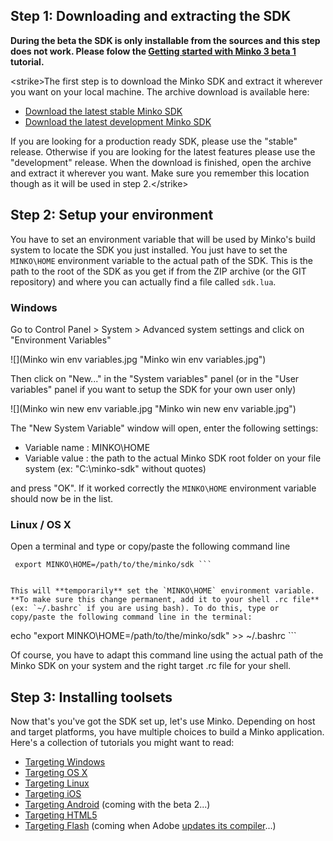 Step 1: Downloading and extracting the SDK
------------------------------------------

**During the beta the SDK is only installable from the sources and this step does not work. Please folow the [Getting started with Minko 3 beta 1](doc/Getting_started_with_Minko_3_beta_1.md) tutorial.**

\<strike\>The first step is to download the Minko SDK and extract it wherever you want on your local machine. The archive download is available here:

-   [Download the latest stable Minko SDK](http://minko/download)
-   [Download the latest development Minko SDK](http://minko/download)

If you are looking for a production ready SDK, please use the "stable" release. Otherwise if you are looking for the latest features please use the "development" release. When the download is finished, open the archive and extract it wherever you want. Make sure you remember this location though as it will be used in step 2.\</strike\>

Step 2: Setup your environment
------------------------------

You have to set an environment variable that will be used by Minko's build system to locate the SDK you just installed. You just have to set the `MINKO\HOME` environment variable to the actual path of the SDK. This is the path to the root of the SDK as you get if from the ZIP archive (or the GIT repository) and where you can actually find a file called `sdk.lua`.

### Windows

Go to Control Panel \> System \> Advanced system settings and click on "Environment Variables"

![](Minko win env variables.jpg "Minko win env variables.jpg")

Then click on "New..." in the "System variables" panel (or in the "User variables" panel if you want to setup the SDK for your own user only)

![](Minko win new env variable.jpg "Minko win new env variable.jpg")

The "New System Variable" window will open, enter the following settings:

-   Variable name : MINKO\HOME
-   Variable value : the path to the actual Minko SDK root folder on your file system (ex: "C:\\minko-sdk" without quotes)

and press "OK". If it worked correctly the `MINKO\HOME` environment variable should now be in the list.

### Linux / OS X

Open a terminal and type or copy/paste the following command line

```
 export MINKO\HOME=/path/to/the/minko/sdk ```


This will **temporarily** set the `MINKO\HOME` environment variable. **To make sure this change permanent, add it to your shell .rc file** (ex: `~/.bashrc` if you are using bash). To do this, type or copy/paste the following command line in the terminal:

```
 echo "export MINKO\HOME=/path/to/the/minko/sdk" \>\> ~/.bashrc ```


Of course, you have to adapt this command line using the actual path of the Minko SDK on your system and the right target .rc file for your shell.

Step 3: Installing toolsets
---------------------------

Now that's you've got the SDK set up, let's use Minko. Depending on host and target platforms, you have multiple choices to build a Minko application. Here's a collection of tutorials you might want to read:

-   [Targeting Windows](doc/Targeting_Windows.md)
-   [Targeting OS X](doc/Targeting_OS_X.md)
-   [Targeting Linux](doc/Targeting_Linux.md)
-   [Targeting iOS](doc/Targeting_iOS.md)
-   [Targeting Android](doc/Targeting_Android.md) (coming with the beta 2...)
-   [Targeting HTML5](doc/Targeting_HTML5.md)
-   [Targeting Flash](doc/Targeting_Flash.md) (coming when Adobe [updates its compiler](https://github.com/adobe-flash/crossbridge/issues/28)...)

